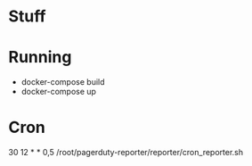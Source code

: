 # Stuff



# Running
* docker-compose build
* docker-compose up


# Cron
30 12 * * 0,5 /root/pagerduty-reporter/reporter/cron_reporter.sh
